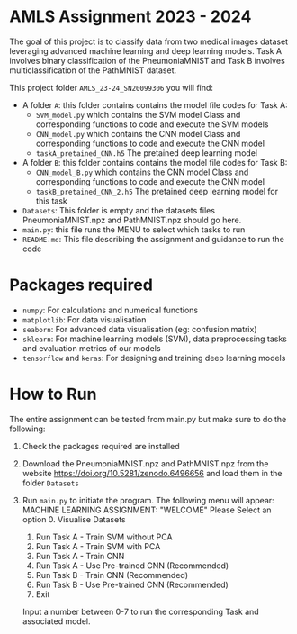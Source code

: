 # AMLS Assignment 2023 - 2024

The goal of this project is to classify data from two medical images dataset leveraging advanced machine learning and deep learning models. Task A involves binary classification of the PneumoniaMNIST and Task B involves multiclassification of the PathMNIST dataset.

This project folder `AMLS_23-24_SN20099306` you will find:
- A folder `A`: this folder contains contains the model file codes for Task A:
  - `SVM_model.py` which contains the SVM model Class and corresponding functions to code and execute the SVM models
  - `CNN_model.py` which contains the CNN model Class and corresponding functions to code and execute the CNN model
  - `taskA_pretained_CNN.h5` The pretained deep learning model 
- A folder `B`: this folder contains contains the model file codes for Task B:
  - `CNN_model_B.py` which contains the CNN model Class and corresponding functions to code and execute the CNN model
  - `taskB_pretained_CNN_2.h5` The pretained deep learning model for this task
- `Datasets`: This folder is empty and the datasets files PneumoniaMNIST.npz and PathMNIST.npz should go here.
- `main.py`: this file runs the MENU to select which tasks to run
- `README.md`: This file describing the assignment and guidance to run the code

# Packages required 
- `numpy`: For calculations and numerical functions
- `matplotlib`: For data visualisation
- `seaborn`: For advanced data visualisation (eg: confusion matrix)
- `sklearn`: For machine learning models (SVM), data preprocessing tasks and evaluation metrics of our models
- `tensorflow` and `keras`: For designing and training deep learning models

# How to Run 
The entire assignment can be tested from main.py but make sure to do the following:
1. Check the packages required are installed
2. Download the PneumoniaMNIST.npz and PathMNIST.npz from the website https://doi.org/10.5281/zenodo.6496656 and load them in the folder `Datasets`
3. Run `main.py` to initiate the program. The following menu will appear:
   MACHINE LEARNING ASSIGNMENT:
   "WELCOME"
    Please Select an option
    0. Visualise Datasets
    1. Run Task A - Train SVM without PCA
    2. Run Task A - Train SVM with PCA
    3. Run Task A - Train CNN
    4. Run Task A - Use Pre-trained CNN (Recommended)
    5. Run Task B - Train CNN (Recommended)
    6. Run Task B - Use Pre-trained CNN (Recommended)
    7. Exit

   Input a number between 0-7 to run the corresponding Task and associated model.

